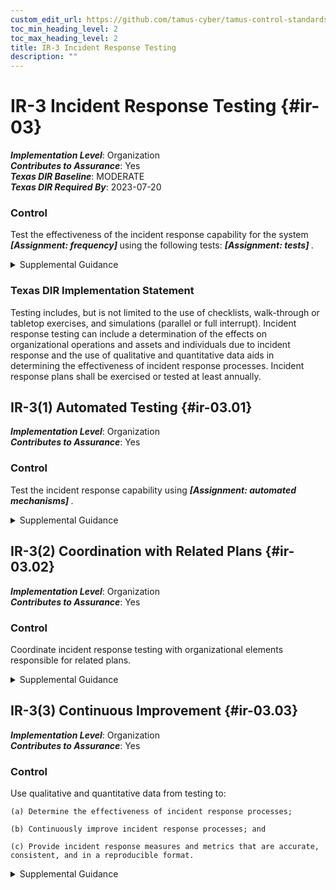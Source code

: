 ```yaml
---
custom_edit_url: https://github.com/tamus-cyber/tamus-control-standards/tree/main/content/tamus.edu/TAMUS_profile.xml
toc_min_heading_level: 2
toc_max_heading_level: 2
title: IR-3 Incident Response Testing
description: ""
---
```


# IR-3 Incident Response Testing {#ir-03}

_**Implementation Level**_: Organization\
_**Contributes to Assurance**_: Yes\
_**Texas DIR Baseline**_: MODERATE\
_**Texas DIR Required By**_: 2023-07-20

### Control

Test the effectiveness of the incident response capability for the system <strong title="ir-03_odp.01"> <em>[Assignment: frequency]</em> </strong> using the following tests: <strong title="ir-03_odp.02"> <em>[Assignment: tests]</em> </strong>.


<details><summary>Supplemental Guidance</summary>Organizations test incident response capabilities to determine their effectiveness and identify potential weaknesses or deficiencies. Incident response testing includes the use of checklists, walk-through or tabletop exercises, and simulations (parallel or full interrupt). Incident response testing can include a determination of the effects on organizational operations and assets and individuals due to incident response. The use of qualitative and quantitative data aids in determining the effectiveness of incident response processes.</details>

### Texas DIR Implementation Statement

Testing includes, but is not limited to the use of checklists, walk-through or tabletop exercises, and simulations (parallel or full interrupt). Incident response testing can include a determination of the effects on organizational operations and assets and individuals due to incident response and the use of qualitative and quantitative data aids in determining the effectiveness of incident response processes.
Incident response plans shall be exercised or tested at least annually.



## IR-3(1) Automated Testing {#ir-03.01}

_**Implementation Level**_: Organization\
_**Contributes to Assurance**_: Yes

### Control

Test the incident response capability using <strong title="ir-03.01_odp"> <em>[Assignment: automated mechanisms]</em> </strong>.


<details><summary>Supplemental Guidance</summary>Organizations use automated mechanisms to more thoroughly and effectively test incident response capabilities. This can be accomplished by providing more complete coverage of incident response issues, selecting realistic test scenarios and environments, and stressing the response capability.</details>


## IR-3(2) Coordination with Related Plans {#ir-03.02}

_**Implementation Level**_: Organization\
_**Contributes to Assurance**_: Yes

### Control

Coordinate incident response testing with organizational elements responsible for related plans.


<details><summary>Supplemental Guidance</summary>Organizational plans related to incident response testing include business continuity plans, disaster recovery plans, continuity of operations plans, contingency plans, crisis communications plans, critical infrastructure plans, and occupant emergency plans.</details>


## IR-3(3) Continuous Improvement {#ir-03.03}

_**Implementation Level**_: Organization\
_**Contributes to Assurance**_: Yes

### Control

Use qualitative and quantitative data from testing to:

    (a) Determine the effectiveness of incident response processes;

    (b) Continuously improve incident response processes; and

    (c) Provide incident response measures and metrics that are accurate, consistent, and in a reproducible format.


<details><summary>Supplemental Guidance</summary>To help incident response activities function as intended, organizations may use metrics and evaluation criteria to assess incident response programs as part of an effort to continually improve response performance. These efforts facilitate improvement in incident response efficacy and lessen the impact of incidents.</details>
